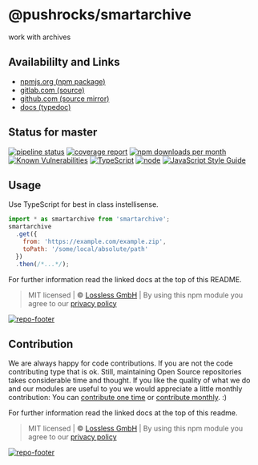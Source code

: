 # @pushrocks/smartarchive
work with archives

## Availabililty and Links
* [npmjs.org (npm package)](https://www.npmjs.com/package/@pushrocks/smartarchive)
* [gitlab.com (source)](https://gitlab.com/pushrocks/smartarchive)
* [github.com (source mirror)](https://github.com/pushrocks/smartarchive)
* [docs (typedoc)](https://pushrocks.gitlab.io/smartarchive/)

## Status for master
[![pipeline status](https://gitlab.com/pushrocks/smartarchive/badges/master/pipeline.svg)](https://gitlab.com/pushrocks/smartarchive/commits/master)
[![coverage report](https://gitlab.com/pushrocks/smartarchive/badges/master/coverage.svg)](https://gitlab.com/pushrocks/smartarchive/commits/master)
[![npm downloads per month](https://img.shields.io/npm/dm/@pushrocks/smartarchive.svg)](https://www.npmjs.com/package/@pushrocks/smartarchive)
[![Known Vulnerabilities](https://snyk.io/test/npm/@pushrocks/smartarchive/badge.svg)](https://snyk.io/test/npm/@pushrocks/smartarchive)
[![TypeScript](https://img.shields.io/badge/TypeScript->=%203.x-blue.svg)](https://nodejs.org/dist/latest-v10.x/docs/api/)
[![node](https://img.shields.io/badge/node->=%2010.x.x-blue.svg)](https://nodejs.org/dist/latest-v10.x/docs/api/)
[![JavaScript Style Guide](https://img.shields.io/badge/code%20style-prettier-ff69b4.svg)](https://prettier.io/)

## Usage

Use TypeScript for best in class instellisense.

```javascript
import * as smartarchive from 'smartarchive';
smartarchive
  .get({
    from: 'https://example.com/example.zip',
    toPath: '/some/local/absolute/path'
  })
  .then(/*...*/);
```

For further information read the linked docs at the top of this README.

> MIT licensed | **&copy;** [Lossless GmbH](https://lossless.gmbh)
> | By using this npm module you agree to our [privacy policy](https://lossless.gmbH/privacy.html)

[![repo-footer](https://pushrocks.gitlab.io/assets/repo-footer.svg)](https://push.rocks)

## Contribution

We are always happy for code contributions. If you are not the code contributing type that is ok. Still, maintaining Open Source repositories takes considerable time and thought. If you like the quality of what we do and our modules are useful to you we would appreciate a little monthly contribution: You can [contribute one time](https://lossless.link/contribute-onetime) or [contribute monthly](https://lossless.link/contribute). :)

For further information read the linked docs at the top of this readme.

> MIT licensed | **&copy;** [Lossless GmbH](https://lossless.gmbh)
| By using this npm module you agree to our [privacy policy](https://lossless.gmbH/privacy)

[![repo-footer](https://lossless.gitlab.io/publicrelations/repofooter.svg)](https://maintainedby.lossless.com)
